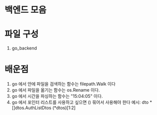# 백엔드 모음

# 파일 구성 
1. go_backend

# 배운점
1. go 에서 안에 파일을 검색하는 함수는 filepath.Walk 이다 
2. go 에서 파일을 옮기는 함수는 os.Rename 이다.
3. go 에서 시간을 파싱하는 함수는 "15:04:05" 이다.
4. go 에서 포인터 리스트를 사용하고 싶으면 () 묶어서 사용해야 한다 
예시: dto *[]dtos.AuthListDtos (*dtos)[1:2]
